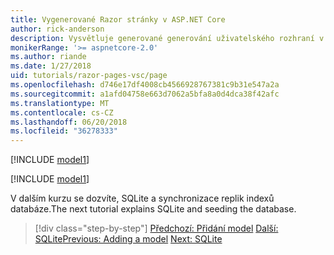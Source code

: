 ```yaml
---
title: Vygenerované Razor stránky v ASP.NET Core
author: rick-anderson
description: Vysvětluje generované generování uživatelského rozhraní v systému macOS stránky Razor.
monikerRange: '>= aspnetcore-2.0'
ms.author: riande
ms.date: 1/27/2018
uid: tutorials/razor-pages-vsc/page
ms.openlocfilehash: d746e17df4008cb4566928767381c9b31e547a2a
ms.sourcegitcommit: a1afd04758e663d7062a5bfa8a0d4dca38f42afc
ms.translationtype: MT
ms.contentlocale: cs-CZ
ms.lasthandoff: 06/20/2018
ms.locfileid: "36278333"
---
```

[!INCLUDE [model1](../../includes/RP/page1.md)]

[!INCLUDE [model1](../../includes/RP/page2.md)]

<span data-ttu-id="4c26d-103">V dalším kurzu se dozvíte, SQLite a synchronizace replik indexů databáze.</span><span class="sxs-lookup"><span data-stu-id="4c26d-103">The next tutorial explains SQLite and seeding the database.</span></span>

> [!div class="step-by-step"]
> <span data-ttu-id="4c26d-104">[Předchozí: Přidání model](xref:tutorials/razor-pages-vsc/model)
> [Další: SQLite](xref:tutorials/razor-pages-vsc/sql)</span><span class="sxs-lookup"><span data-stu-id="4c26d-104">[Previous: Adding a model](xref:tutorials/razor-pages-vsc/model)
[Next: SQLite](xref:tutorials/razor-pages-vsc/sql)</span></span>
